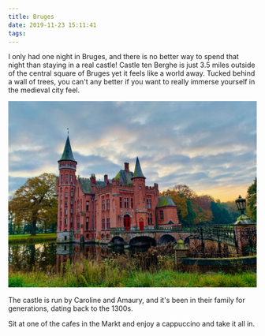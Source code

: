 ```yaml
---
title: Bruges
date: 2019-11-23 15:11:41
tags:
---
```

I only had one night in Bruges, and there is no better way to spend that night than staying in a real castle! Castle ten Berghe is just 3.5 miles outside of the central square of Bruges yet it feels like a world away. Tucked behind a wall of trees, you can't any better if you want to really immerse yourself in the medieval city feel.

![](/images/bruges/ten-berghe-1.jpg)

The castle is run by Caroline and Amaury, and it's been in their family for generations, dating back to the 1300s.

Sit at one of the cafes in the Markt and enjoy a cappuccino and take it all in.
